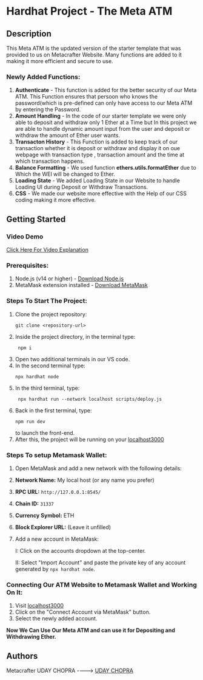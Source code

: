 # Hardhat Project - The Meta ATM 
## Description
This Meta ATM is the updated version of the starter template that was provided to us on Metacrafter Website. Many functions are added to it making it more efficient and secure to use.
### Newly Added Functions:
1. **Authenticate** - This function is added for the better security of our Meta ATM. This Function ensures that persoon who knows the password(which is pre-defined can only have access to our Meta ATM by entering the Password.
2. **Amount Handling** - In the code of our starter template we were only able to deposit and withdraw only 1 Ether at a Time but In this project we are able to handle dynamic amount input from the user and deposit or withdraw the amount of Ether user wants.
3. **Transacton History** - This Function is added to keep track of our transaction whether it is deposit or withdraw and display it on oue webpage with transaction type , transaction amount and the time at which transaction happens.
4. **Balance Formatting** - We used function **ethers.utils.formatEther** due to Which the WEI will be changed to Ether. 
5. **Loading State** - We added Loading State in our Website to handle Loading UI during Deposit or Withdraw Transactions.
6. **CSS** - We made our website more effective with the Help of our CSS coding making it more effective.  
## Getting Started
### Video Demo 
[Click Here For Video Explanation](https://www.loom.com/share/e84f252c38f54df785147c3deea7651b?sid=af5dcb29-e19c-4bae-8317-e6dea757cdf5) 
     

### Prerequisites: 
1. Node.js (v14 or higher) - [Download Node.js](https://nodejs.org/)
2. MetaMask extension installed - [Download MetaMask](https://metamask.io/download/)
### Steps To Start The Project: 
1. Clone the project repository:
   ```
   git clone <repository-url>
   ```
2. Inside the project directory, in the terminal type:
   ```
    npm i
   ```
3. Open two additional terminals in our VS code.
4. In the second terminal type:
   ```
   npx hardhat node
   ```
5. In the third terminal, type:
   ```
    npx hardhat run --network localhost scripts/deploy.js
   ```
6. Back in the first terminal, type:
   ```
   npm run dev
   ```
   to launch the front-end. 
 7. After this, the project will be running on your [localhost3000](http://localhost:3000/)

### Steps To setup Metamask Wallet:
1. Open MetaMask and add a new network with the following details:
2. **Network Name:** My local host (or any name you prefer)
3. **RPC URL:** `http://127.0.0.1:8545/`
4. **Chain ID:** `31337`
5. **Currency Symbol:** ETH
6. **Block Explorer URL:** (Leave it unfilled)
7. Add a new account in MetaMask:
   
    I: Click on the accounts dropdown at the top-center.
   
   II: Select "Import Account" and paste the private key of any account generated by `npx hardhat node`.

### Connecting Our ATM Website to Metamask Wallet and Working On It:
1.  Visit [localhost3000](http://localhost:3000/)
2.  Click on the "Connect Account via MetaMask" button.
3.  Select the newly added account.
 
 
 **Now We Can Use Our Meta ATM and can use it for Depositing and Withdrawing Ether.**

 ## Authors
Metacrafter UDAY CHOPRA ---->
[UDAY CHOPRA](https://www.linkedin.com/in/uday-chopra-86701b2b0/) 
    
